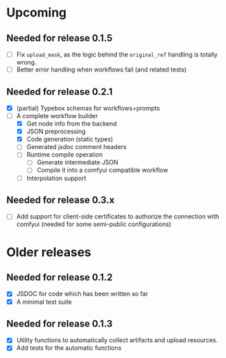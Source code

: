 # Upcoming

## Needed for release 0.1.5

- [ ] Fix `upload_mask`, as the logic behind the `original_ref` handling is totally wrong.
- [ ] Better error handling when workflows fail (and related tests)

## Needed for release 0.2.1

- [x] (partial) Typebox schemas for workflows+prompts
- [ ] A complete workflow builder
  - [x] Get node info from the backend
  - [x] JSON preprocessing
  - [x] Code generation (static types)
  - [ ] Generated jsdoc comment headers
  - [ ] Runtime compile operation
    - [ ] Generate intermediate JSON
    - [ ] Compile it into a comfyui compatible workflow
  - [ ] Interpolation support

## Needed for release 0.3.x

- [ ] Add support for client-side certificates to authorize the connection with comfyui (needed for some semi-public configurations)

# Older releases

## Needed for release 0.1.2

- [x] JSDOC for code which has been written so far
- [x] A minimal test suite

## Needed for release 0.1.3

- [x] Utility functions to automatically collect artifacts and upload resources.
- [x] Add tests for the automatic functions
